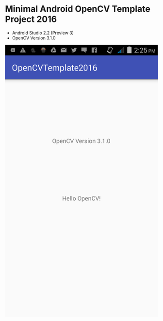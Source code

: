 # Minimal Android OpenCV Template Project 2016

* Android Studio 2.2 (Preview 3)
* OpenCV Version 3.1.0

![](https://github.com/melvincabatuan/OpenCVTemplate2016/blob/master/device-2016-06-12-142556.png)

